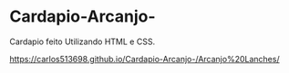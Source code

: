 # Cardapio-Arcanjo-

Cardapio feito Utilizando HTML e CSS.


https://carlos513698.github.io/Cardapio-Arcanjo-/Arcanjo%20Lanches/

